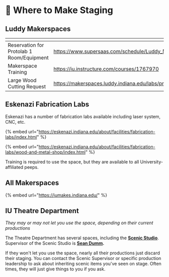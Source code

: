 # 🔨 Where to Make Staging

## Luddy Makerspaces

<table data-view="cards"><thead><tr><th></th><th data-type="content-ref"></th></tr></thead><tbody><tr><td>Reservation for Protolab 1 Room/Equipment </td><td><a href="https://www.supersaas.com/schedule/Luddy_Makerspaces/Protolab">https://www.supersaas.com/schedule/Luddy_Makerspaces/Protolab</a></td></tr><tr><td>Makerspace Training</td><td><a href="https://iu.instructure.com/courses/1767970">https://iu.instructure.com/courses/1767970</a></td></tr><tr><td>Large Wood Cutting Request</td><td><a href="https://makerspaces.luddy.indiana.edu/labs/protolab_2.html">https://makerspaces.luddy.indiana.edu/labs/protolab_2.html</a></td></tr></tbody></table>

## Eskenazi Fabrication Labs

Eskenazi has a number of fabrication labs available including laser system, CNC, etc.

{% embed url="https://eskenazi.indiana.edu/about/facilities/fabrication-labs/index.html" %}

{% embed url="https://eskenazi.indiana.edu/about/facilities/fabrication-labs/wood-and-metal-shop/index.html" %}

Training is required to use the space, but they are available to all University-affiliated peeps.

## All Makerspaces

{% embed url="https://iumakes.indiana.edu/" %}

## IU Theatre Department

_They may or may not let you use the space, depending on their current productions_

The Theatre Department has several spaces, including the [**Scenic Studio**](https://theatre.indiana.edu/research-creative-activity/facilities-resources/production-spaces/scenic-studio.html). Supervisor of the Scenic Studio is [**Sean Dumm**](https://theatre.indiana.edu/about/faculty/dumm-sean.html)**.**

If they won't let you use the space, nearly all their productions just discard their staging. You can contact the Scenic Supervisor or specific production leadership to ask about inheriting scenic items you've seen on stage. Often times, they will just give things to you if you ask.

